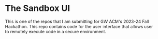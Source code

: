 # The Sandbox UI

This is one of the repos that I am submitting for GW ACM's 2023-24 Fall Hackathon.
This repo contains code for the user interface that allows user to remotely execute code in a secure environment.
